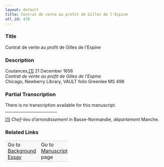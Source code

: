 ```yaml
---  
layout: default  
title: Contrat de vente au profit de Gilles de l'Espine  
utl_id: 478
---
```


### Title

Contrat de vente au profit de Gilles de l'Espine

### Description

<p>Coutances,<a href="#_ftn1" name="_ftnref1" title="" id="_ftnref1">[1]</a> 21 December 1656<br /><em>Contrat de vente au profit de Gilles de l’Espine</em><br />
Chicago, Newberry Library, VAULT folio Greenlee MS 498</p>



### Partial Transcription

<p>There is no transcription available for this manuscript.</p>
<div>
<hr align="left" size="1" width="33%" /><div id="ftn1">
<a href="#_ftnref1" name="_ftn1" title="" id="_ftn1">[1]</a> <em>Chef-lieu d’arrondissement</em> in Basse-Normandie, <em>département </em>Manche.
</div>
</div>



### Related Links

<table border="0.5" cellpadding="1" cellspacing="1" style="width: 200px; background-color:#F8F8F8;">
    <tbody style="border-color:#ccc">
        <tr style="border-color:#ccc">
            <td>Go to <a href="https://french.newberry.t-pen.org/essay/478" target="_blank">Background Essay</a></td>
            <td>Go to <a href="https://french.newberry.t-pen.org/www/record.html?id=478" target="_blank">Manuscript</a> page</td>
        </tr>
    </tbody>
</table>
